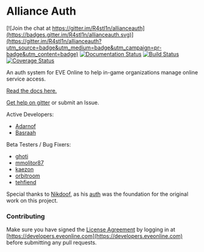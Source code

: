 Alliance Auth
============

[![Join the chat at https://gitter.im/R4stl1n/allianceauth](https://badges.gitter.im/R4stl1n/allianceauth.svg)](https://gitter.im/R4stl1n/allianceauth?utm_source=badge&utm_medium=badge&utm_campaign=pr-badge&utm_content=badge)
[![Documentation Status](https://readthedocs.org/projects/allianceauth/badge/?version=latest)](http://allianceauth.readthedocs.io/?badge=latest)
[![Build Status](https://travis-ci.org/allianceauth/allianceauth.svg?branch=master)](https://travis-ci.org/allianceauth/allianceauth)
[![Coverage Status](https://coveralls.io/repos/github/allianceauth/allianceauth/badge.svg?branch=master)](https://coveralls.io/github/allianceauth/allianceauth?branch=master)


An auth system for EVE Online to help in-game organizations manage online service access.

[Read the docs here.](http://allianceauth.rtfd.io)

[Get help on gitter](https://gitter.im/R4stl1n/allianceauth) or submit an Issue.


Active Developers:

 - [Adarnof](https://github.com/adarnof/)
 - [Basraah](https://github.com/basraah/)

Beta Testers / Bug Fixers:

 - [ghoti](https://github.com/ghoti/)
 - [mmolitor87](https://github.com/mmolitor87/)
 - [kaezon](https://github.com/kaezon/)
 - [orbitroom](https://github.com/orbitroom/)
 - [tehfiend](https://github.com/tehfiend/)

Special thanks to [Nikdoof](https://github.com/nikdoof/), as his [auth](https://github.com/nikdoof/test-auth) was the foundation for the original work on this project.

### Contributing
Make sure you have signed the [License Agreement](https://developers.eveonline.com/resource/license-agreement) by logging in at [https://developers.eveonline.com](https://developers.eveonline.com) before submitting any pull requests.